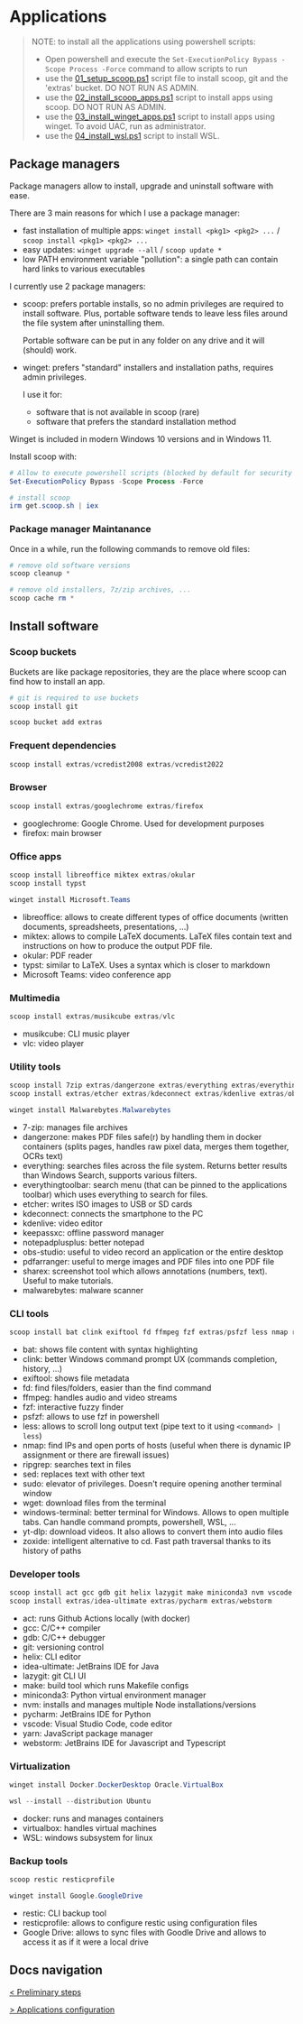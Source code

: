 # Applications

> NOTE: to install all the applications using powershell scripts:
>
> - Open powershell and execute the `Set-ExecutionPolicy Bypass -Scope Process -Force` command to allow scripts to run
> - use the [01_setup_scoop.ps1](scripts/01_setup_scoop.ps1) script file to install scoop, git and the 'extras' bucket. DO NOT RUN AS ADMIN.
> - use the [02_install_scoop_apps.ps1](scripts/02_install_scoop_apps.ps1) script to install apps using scoop. DO NOT RUN AS ADMIN.
> - use the [03_install_winget_apps.ps1](scripts/03_install_winget_apps.ps1) script to install apps using winget. To avoid UAC, run as administrator.
> - use the [04_install_wsl.ps1](scripts/04_install_wsl.ps1) script to install WSL.

## Package managers

Package managers allow to install, upgrade and uninstall software with ease.

There are 3 main reasons for which I use a package manager:

- fast installation of multiple apps: `winget install <pkg1> <pkg2> ...` / `scoop install <pkg1> <pkg2> ...`
- easy updates: `winget upgrade --all` / `scoop update *`
- low PATH environment variable "pollution": a single path can contain hard links to various executables

I currently use 2 package managers:

- scoop: prefers portable installs, so no admin privileges are required to install software. Plus, portable software tends to leave less files around the file system after uninstalling them.

  Portable software can be put in any folder on any drive and it will (should) work.

- winget: prefers "standard" installers and installation paths, requires admin privileges.

  I use it for:

  - software that is not available in scoop (rare)
  - software that prefers the standard installation method

Winget is included in modern Windows 10 versions and in Windows 11.

Install scoop with:

```powershell
# Allow to execute powershell scripts (blocked by default for security reasons)
Set-ExecutionPolicy Bypass -Scope Process -Force

# install scoop
irm get.scoop.sh | iex
```

### Package manager Maintanance

Once in a while, run the following commands to remove old files:

```powershell
# remove old software versions
scoop cleanup *

# remove old installers, 7z/zip archives, ...
scoop cache rm *
```

## Install software

### Scoop buckets

Buckets are like package repositories, they are the place where scoop can find how to install an app.

```powershell
# git is required to use buckets
scoop install git

scoop bucket add extras
```

### Frequent dependencies

```powershell
scoop install extras/vcredist2008 extras/vcredist2022
```

### Browser

```powershell
scoop install extras/googlechrome extras/firefox 
```

- googlechrome: Google Chrome. Used for development purposes
- firefox: main browser

### Office apps

```powershell
scoop install libreoffice miktex extras/okular
scoop install typst

winget install Microsoft.Teams
```

- libreoffice: allows to create different types of office documents (written documents, spreadsheets, presentations, ...)
- miktex: allows to compile LaTeX documents. LaTeX files contain text and instructions on how to produce the output PDF file.
- okular: PDF reader
- typst: similar to LaTeX. Uses a syntax which is closer to markdown
- Microsoft Teams: video conference app

### Multimedia

```powershell
scoop install extras/musikcube extras/vlc
```

- musikcube: CLI music player
- vlc: video player

### Utility tools

```powershell
scoop install 7zip extras/dangerzone extras/everything extras/everythingtoolbar extras/keepassxc extras/notepadplusplus extras/sharex
scoop install extras/etcher extras/kdeconnect extras/kdenlive extras/obs-studio extras/pdfarranger

winget install Malwarebytes.Malwarebytes
```

- 7-zip: manages file archives
- dangerzone: makes PDF files safe(r) by handling them in docker containers (splits pages, handles raw pixel data, merges them together, OCRs text)
- everything: searches files across the file system. Returns better results than Windows Search, supports various filters.
- everythingtoolbar: search menu (that can be pinned to the applications toolbar) which uses everything to search for files.
- etcher: writes ISO images to USB or SD cards
- kdeconnect: connects the smartphone to the PC
- kdenlive: video editor
- keepassxc: offline password manager
- notepadplusplus: better notepad
- obs-studio: useful to video record an application or the entire desktop
- pdfarranger: useful to merge images and PDF files into one PDF file
- sharex: screenshot tool which allows annotations (numbers, text). Useful to make tutorials.
- malwarebytes: malware scanner

### CLI tools

```powershell
scoop install bat clink exiftool fd ffmpeg fzf extras/psfzf less nmap ripgrep sed sudo wget windows-terminal yt-dlp zoxide
```

- bat: shows file content with syntax highlighting
- clink: better Windows command prompt UX (commands completion, history, ...)
- exiftool: shows file metadata
- fd: find files/folders, easier than the find command
- ffmpeg: handles audio and video streams
- fzf: interactive fuzzy finder
- psfzf: allows to use fzf in powershell
- less: allows to scroll long output text (pipe text to it using `<command> | less`)
- nmap: find IPs and open ports of hosts (useful when there is dynamic IP assignment or there are firewall issues)
- ripgrep: searches text in files
- sed: replaces text with other text
- sudo: elevator of privileges. Doesn't require opening another terminal window
- wget: download files from the terminal
- windows-terminal: better terminal for Windows. Allows to open multiple tabs. Can handle command prompts, powershell, WSL, ...
- yt-dlp: download videos. It also allows to convert them into audio files
- zoxide: intelligent alternative to cd. Fast path traversal thanks to its history of paths

### Developer tools

```powershell
scoop install act gcc gdb git helix lazygit make miniconda3 nvm vscode yarn
scoop install extras/idea-ultimate extras/pycharm extras/webstorm
```

- act: runs Github Actions locally (with docker)
- gcc: C/C++ compiler
- gdb: C/C++ debugger
- git: versioning control
- helix: CLI editor
- idea-ultimate: JetBrains IDE for Java
- lazygit: git CLI UI
- make: build tool which runs Makefile configs
- miniconda3: Python virtual environment manager
- nvm: installs and manages multiple Node installations/versions
- pycharm: JetBrains IDE for Python
- vscode: Visual Studio Code, code editor
- yarn: JavaScript package manager
- webstorm: JetBrains IDE for Javascript and Typescript

### Virtualization

```powershell
winget install Docker.DockerDesktop Oracle.VirtualBox

wsl --install --distribution Ubuntu
```

- docker: runs and manages containers
- virtualbox: handles virtual machines
- WSL: windows subsystem for linux

### Backup tools

```powershell
scoop restic resticprofile

winget install Google.GoogleDrive
```

- restic: CLI backup tool
- resticprofile: allows to configure restic using configuration files
- Google Drive: allows to sync files with Goodle Drive and allows to access it as if it were a local drive

## Docs navigation

[< Preliminary steps](preliminary_steps.md)

[> Applications configuration](apps_config.md)
